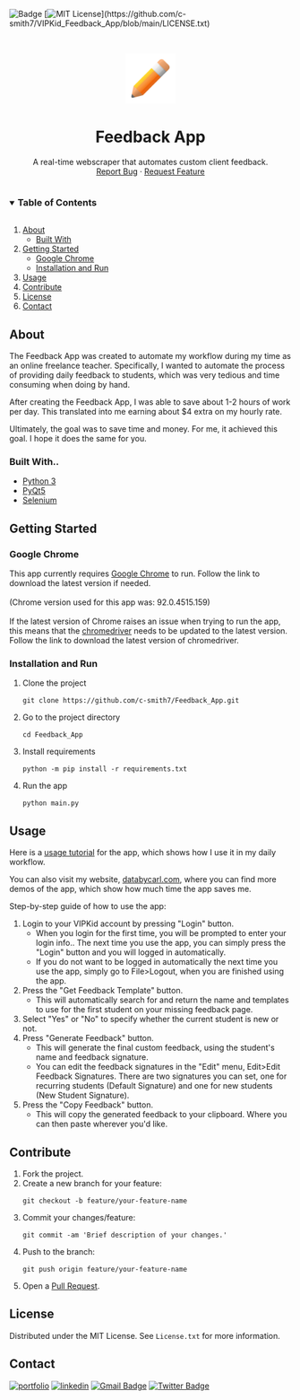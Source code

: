 ![Badge](https://img.shields.io/badge/Project%20Status-Completed-blue)
[![MIT License](https://img.shields.io/apm/l/atomic-design-ui.svg?)](https://github.com/c-smith7/VIPKid_Feedback_App/blob/main/LICENSE.txt)


<br />
  <p align="center">
  <a href="https://github.com/c-smith7/Feedback_App">
    <img src="icons/pencil_432x432.png" alt="Logo" width="90" height="90">
  </a>

  <h1 align="center">Feedback App</h1>

  <p align="center">
    A real-time webscraper that automates custom client feedback.
    <br />
    <a href="https://github.com/c-smith7/Feedback_App/issues">Report Bug</a>
    ·
    <a href="https://github.com/c-smith7/Feedback_App/issues">Request Feature</a>
  </p>
</p>
    
<details open>
  <summary><h3 style="display: inline-block">Table of Contents</h3></summary>
  <ol>
    <li>
      <a href="#about">About</a>
      <ul>
        <li><a href="#built-with">Built With</a></li>
      </ul>
    </li>
    <li>
      <a href="#getting-started">Getting Started</a>
      <ul>
        <li><a href="#google-chrome">Google Chrome</a></li>
        <li><a href="#installation-and-run">Installation and Run</a></li>
      </ul>
    </li>
    <li><a href="#usage">Usage</a></li>
    <li><a href="#contribute">Contribute</a></li>
    <li><a href="#license">License</a></li>
    <li><a href="#contact">Contact</a></li>
  </ol>
</details>

## About

The Feedback App was created to automate my workflow during my time as an online freelance teacher. Specifically, I wanted to automate the process of providing daily feedback to students, which was very tedious and time consuming when doing by hand.  

After creating the Feedback App, I was able to save about 1-2 hours of work per day. This translated into me earning about $4 extra on my hourly rate.  

Ultimately, the goal was to save time and money. For me, it achieved this goal.  I hope it does the same for you.

### Built With..

* [Python 3](https://www.python.org/downloads/)
* [PyQt5](https://pypi.org/project/PyQt5/5.12.3/)
* [Selenium](https://selenium-python.readthedocs.io/)

## Getting Started

### Google Chrome
This app currently requires [Google Chrome](https://www.google.com/chrome/) to run. Follow the link to download the latest version if needed.
<br></br>
(Chrome version used for this app was: 92.0.4515.159)
<br></br>
If the latest version of Chrome raises an issue when trying to run the app, this means that the [chromedriver](https://chromedriver.chromium.org/) needs to be updated to the latest version. Follow the link to download the latest version of chromedriver. 

### Installation and Run

1. Clone the project

    ```
    git clone https://github.com/c-smith7/Feedback_App.git
    ```
2. Go to the project directory

    ```
    cd Feedback_App
    ```
3. Install requirements
    ```
    python -m pip install -r requirements.txt
    ```
4. Run the app
    ```
    python main.py
    ```

## Usage

Here is a [usage tutorial](https://www.youtube.com/watch?v=nsJ5m8Drx-g) for the app, which shows how I use it in my daily workflow. 

You can also visit my website, [databycarl.com](https://databycarl.com/feedback-app/), where you can find more demos of the app, which show how much time the app saves me. 

Step-by-step guide of how to use the app:  
1. Login to your VIPKid account by pressing "Login" button. 
    * When you login for the first time, you will be prompted to enter your login info.. The next time you use the app, you can simply press the "Login" button and you will logged in automatically. 
    * If you do not want to be logged in automatically the next time you use the app, simply go to File>Logout, when you are finished using the app.  
2. Press the "Get Feedback Template" button.
    * This will automatically search for and return the name and templates to use for the first student on your missing feedback page.  
3. Select "Yes" or "No" to specify whether the current student is new or not. 
4. Press "Generate Feedback" button.
    * This will generate the final custom feedback, using the student's name and feedback signature.
    * You can edit the feedback signatures in the "Edit" menu, Edit>Edit Feedback Signatures. There are two signatures you can set, one for recurring students (Default Signature) and one for new students (New Student Signature).
5. Press the "Copy Feedback" button.  
    * This will copy the generated feedback to your clipboard. Where you can then paste wherever you'd like. 

## Contribute
1. Fork the project.
2. Create a new branch for your feature: 
    ```
    git checkout -b feature/your-feature-name
    ```
3. Commit your changes/feature:
    ``` 
    git commit -am 'Brief description of your changes.'
    ```
4. Push to the branch:
    ```
    git push origin feature/your-feature-name
    ```
5. Open a [Pull Request](https://github.com/c-smith7/Feedback_App/pulls).

## License

Distributed under the MIT License. See `License.txt` for more information.

  
##  Contact
[![portfolio](https://img.shields.io/badge/my_portfolio-999?style=for-the-badge&logo=ko-fi&logoColor=white)](https://databycarl.com/)
[![linkedin](https://img.shields.io/badge/linkedin-0A66C2?style=for-the-badge&logo=linkedin&logoColor=white)](https://www.linkedin.com/)
[![Gmail Badge](https://img.shields.io/badge/carlvsmith7-D14836?style=for-the-badge&logo=gmail&logoColor=white)](mailto:carlvsmith7@gmail.com)
[![Twitter Badge](https://img.shields.io/badge/@cvsmith__7-1DA1F2?style=for-the-badge&logo=twitter&logoColor=white)](https://twitter.com/messages/compose?recipient_id=245625455)  

  